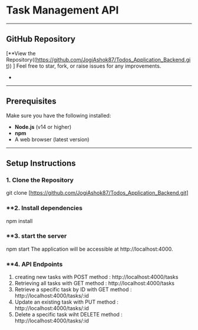 # **Task Management API**


---

## **GitHub Repository**
[**View the Repository((https://github.com/JogiAshok87/Todos_Application_Backend.git)) ] 
Feel free to star, fork, or raise issues for any improvements.

-
---

## **Prerequisites**
Make sure you have the following installed:
- **Node.js** (v14 or higher)
- **npm** 
- A web browser (latest version)

---

## **Setup Instructions**

### **1. Clone the Repository**
git clone [https://github.com/JogiAshok87/Todos_Application_Backend.git]



### **2. Install dependencies
npm install

### **3. start the server
npm start
The application will be accessible at http://localhost:4000.

### **4. API Endpoints
1) creating new tasks with POST method : http://localhost:4000/tasks
2) Retrieving all tasks with GET method : http://localhost:4000/tasks
3) Retrieve a specific task by ID with GET method : http://localhost:4000/tasks/:id
4) Update an existing task with PUT method : http://localhost:4000/tasks/:id
5) Delete a specific task wiht DELETE method : http://localhost:4000/tasks/:id 





